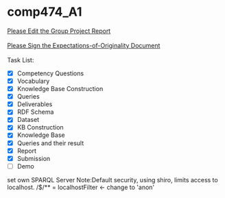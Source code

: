 # comp474_A1
[Please Edit the Group Project Report](https://drive.google.com/file/d/1_MKvxYGSREXszE7DhnDA4s3-ilkLZyIE/view?usp=sharing)
</br>
</br>
[Please Sign the Expectations-of-Originality Document](https://drive.google.com/file/d/1BMJr71YPzzKaWNK9HbWsQfyomaepXmi7/view?usp=sharing)
</br>
</br>
Task List:</br>
- [x] Competency Questions
- [x] Vocabulary
- [x] Knowledge Base Construction
- [x] Queries
- [x] Deliverables
- [x] RDF Schema
- [x] Dataset
- [x] KB Construction
- [x] Knowledge Base
- [x] Queries and their result
- [x] Report
- [x] Submission
- [ ] Demo

set own SPARQL Server
Note:Default security, using shiro, limits access to localhost.  /$/** = localhostFilter <- change to 'anon'
